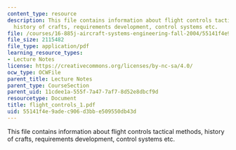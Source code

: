 ```yaml
---
content_type: resource
description: This file contains information about flight controls tactical methods,
  history of crafts, requirements development, control systems etc.
file: /courses/16-885j-aircraft-systems-engineering-fall-2004/55141f4e9adec906d3bbe509550db43d_flight_controls_1.pdf
file_size: 2115482
file_type: application/pdf
learning_resource_types:
- Lecture Notes
license: https://creativecommons.org/licenses/by-nc-sa/4.0/
ocw_type: OCWFile
parent_title: Lecture Notes
parent_type: CourseSection
parent_uid: 11cdee1a-555f-7a47-7af7-8d52e8dbcf9d
resourcetype: Document
title: flight_controls_1.pdf
uid: 55141f4e-9ade-c906-d3bb-e509550db43d
---
```

This file contains information about flight controls tactical methods, history of crafts, requirements development, control systems etc.